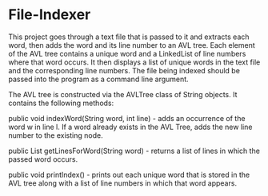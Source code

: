 # File-Indexer

This project goes through a text file that is passed to it and extracts each word, then adds the word and its line number to an AVL tree. Each element of the AVL tree contains a unique word and a LinkedList of line numbers where that word occurs. It then displays a list of unique words in the text file and the corresponding line numbers. The file being indexed should be passed into the program as a command line argument.

The AVL tree is constructed via the AVLTree class of String objects. It contains the following methods:

public void indexWord(String word, int line) - adds an occurrence of the word w in line l. If a word already exists in the AVL Tree, adds the new line number to the existing node.

public List getLinesForWord(String word) - returns a list of lines in which the passed word occurs.

public void printIndex() - prints out each unique word that is stored in the AVL tree along with a list of line numbers in which that word appears.
